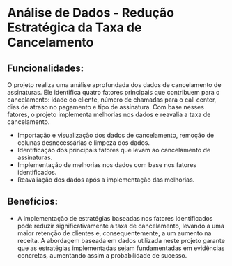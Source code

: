 # Análise de Dados - Redução Estratégica da Taxa de Cancelamento
<h2>Funcionalidades:</h2>
<p>O projeto realiza uma análise aprofundada dos dados de cancelamento de assinaturas. Ele identifica quatro fatores principais que contribuem para o cancelamento: idade do cliente, número de chamadas para o call center, dias de atraso no pagamento e tipo de assinatura. Com base nesses fatores, o projeto implementa melhorias nos dados e reavalia a taxa de cancelamento.</p>
<ul>
    <li>Importação e visualização dos dados de cancelamento, remoção de colunas desnecessárias e limpeza dos dados.</li>
    <li>Identificação dos principais fatores que levam ao cancelamento de assinaturas.</li>
   <li>Implementação de melhorias nos dados com base nos fatores identificados.</li>
   <li>Reavaliação dos dados após a implementação das melhorias.</li>
</ul>
<h2>Benefícios:</h2>
<ul>
  <li>A implementação de estratégias baseadas nos fatores identificados pode reduzir significativamente a taxa de cancelamento, levando a uma maior retenção de clientes e, consequentemente, a um aumento na receita. A abordagem baseada em dados utilizada neste projeto garante que as estratégias implementadas sejam fundamentadas em evidências concretas, aumentando assim a probabilidade de sucesso.</li>
</ul>
